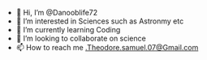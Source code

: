 - 👋 Hi, I’m @Danooblife72
- 👀 I’m interested in Sciences such as Astronmy etc
- 🌱 I’m currently learning Coding
- 💞️ I’m looking to collaborate on science
- 📫 How to reach me .Theodore.samuel.07@Gmail.com

<!---
Danooblife72/Danooblife72 is a ✨ special ✨ repository because its `README.md` (this file) appears on your GitHub profile.
You can click the Preview link to take a look at your changes.
--->

